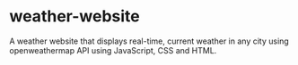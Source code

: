 # weather-website
A weather website that displays real-time, current weather in any city using openweathermap API using JavaScript, CSS and HTML.
